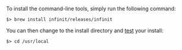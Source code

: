 <p>To install the command-line tools, simply run the following command:</p>

<pre><code>$> brew install infinit/releases/infinit</code></pre>

<p>You can then change to the install directory and <a href="${route('doc_get_started')}#2--basic-test">test</a> your install:</p>

<pre><code>$> cd /usr/local</code></pre>